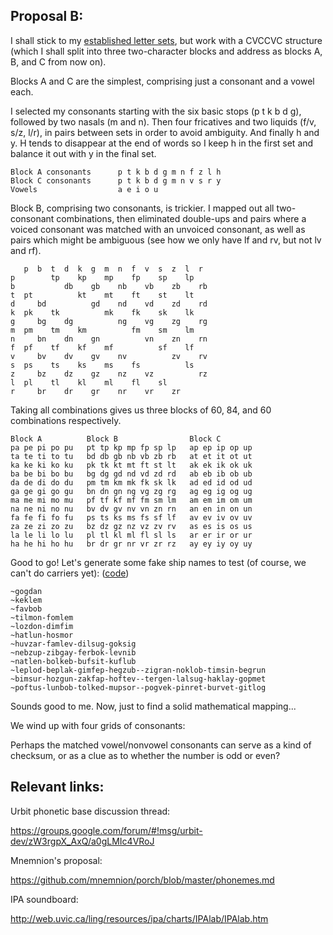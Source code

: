 ## Proposal B:

I shall stick to my [established letter sets](https://github.com/dclelland/scratch/blob/master/urbit-phonetics-a.md), but work with a CVCCVC structure (which I shall split into three two-character blocks and address as blocks A, B, and C from now on).

Blocks A and C are the simplest, comprising just a consonant and a vowel each.

I selected my consonants starting with the six basic stops (p t k b d g), followed by two nasals (m and n).
Then four fricatives and two liquids (f/v, s/z, l/r), in pairs between sets in order to avoid ambiguity.
And finally h and y. H tends to disappear at the end of words so I keep h in the first set and balance it out with y in the final set.

    Block A consonants      p t k b d g m n f z l h
    Block C consonants      p t k b d g m n v s r y
    Vowels                  a e i o u

Block B, comprising two consonants, is trickier. I mapped out all two-consonant combinations, then eliminated double-ups and pairs where a voiced consonant was matched with an unvoiced consonant, as well as pairs which might be ambiguous (see how we only have lf and rv, but not lv and rf).

       p  b  t  d  k  g  m  n  f  v  s  z  l  r 
    p        tp    kp    mp    fp    sp    lp   
    b           db    gb    nb    vb    zb    rb
    t  pt          kt    mt    ft    st    lt   
    d     bd          gd    nd    vd    zd    rd
    k  pk    tk          mk    fk    sk    lk   
    g     bg    dg          ng    vg    zg    rg
    m  pm    tm    km          fm    sm    lm   
    n     bn    dn    gn          vn    zn    rn
    f  pf    tf    kf    mf          sf    lf   
    v     bv    dv    gv    nv          zv    rv
    s  ps    ts    ks    ms    fs          ls   
    z     bz    dz    gz    nz    vz          rz
    l  pl    tl    kl    ml    fl    sl         
    r     br    dr    gr    nr    vr    zr      

Taking all combinations gives us three blocks of 60, 84, and 60 combinations respectively.

    Block A          Block B                Block C
    pa pe pi po pu   pt tp kp mp fp sp lp   ap ep ip op up
    ta te ti to tu   bd db gb nb vb zb rb   at et it ot ut
    ka ke ki ko ku   pk tk kt mt ft st lt   ak ek ik ok uk
    ba be bi bo bu   bg dg gd nd vd zd rd   ab eb ib ob ub
    da de di do du   pm tm km mk fk sk lk   ad ed id od ud
    ga ge gi go gu   bn dn gn ng vg zg rg   ag eg ig og ug
    ma me mi mo mu   pf tf kf mf fm sm lm   am em im om um
    na ne ni no nu   bv dv gv nv vn zn rn   an en in on un
    fa fe fi fo fu   ps ts ks ms fs sf lf   av ev iv ov uv
    za ze zi zo zu   bz dz gz nz vz zv rv   as es is os us
    la le li lo lu   pl tl kl ml fl sl ls   ar er ir or ur
    ha he hi ho hu   br dr gr nr vr zr rz   ay ey iy oy uy

Good to go! Let's generate some fake ship names to test (of course, we can't do carriers yet): ([code](https://github.com/dclelland/scratch/blob/master/urbit-phonetics-b.rb))

    ~gogdan
    ~keklem
    ~favbob
    ~tilmon-fomlem
    ~lozdon-dimfim
    ~hatlun-hosmor
    ~huvzar-famlev-dilsug-goksig
    ~nebzup-zibgay-ferbok-levnib
    ~natlen-bolkeb-bufsit-kuflub
    ~leplod-beplak-gimfep-hegzub--zigran-noklob-timsin-begrun
    ~bimsur-hozgun-zakfap-hoftev--tergen-lalsug-haklay-gopmet
    ~poftus-lunbob-tolked-mupsor--pogvek-pinret-burvet-gitlog

Sounds good to me. Now, just to find a solid mathematical mapping...

We wind up with four grids of consonants:

Perhaps the matched vowel/nonvowel consonants can serve as a kind of checksum, or as a clue as to whether the number is odd or even?

## Relevant links:

Urbit phonetic base discussion thread:

https://groups.google.com/forum/#!msg/urbit-dev/zW3rgpX_AxQ/a0gLMIc4VRoJ

Mnemnion's proposal:

https://github.com/mnemnion/porch/blob/master/phonemes.md

IPA soundboard:

http://web.uvic.ca/ling/resources/ipa/charts/IPAlab/IPAlab.htm

